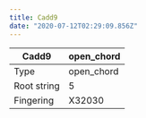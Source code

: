 ```yaml
---
title: Cadd9
date: "2020-07-12T02:29:09.856Z"
---
```


|Cadd9|open_chord|
|---|---|
|Type|open_chord|
|Root string|5|
|Fingering|X32030|

